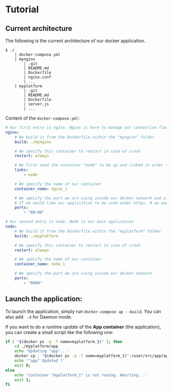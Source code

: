 # Tutorial

## Current architecture

The following is the current architecture of our docker application.

```
$ ./
	| docker-compose.yml
	| mynginx
		| .git
		| README.md
		| Dockerfile
		| nginx.conf
		| ...
	| myplatform
		| .git
		| README.md
		| Dockerfile
		| server.js
		| ...
```

Content of the `docker-compose.yml`:

```yml
# Our first entry is nginx. Nginx is here to manage our connection flow (Reverse Proxy)
nginx:
	# We build it from the Dockerfile within the "mynginx" folder
	build: ./mynginx

	# We specify this container to restart in case of crash
	restart: always

    # We first need the container "node" to be up and linked in order to use our Nginx
	links:
		- node

    # We specify the name of our container
	container_name: nginx_1

    # We specify the port we are using inside our docker network and also outside
    # If we would like our application to be used under https, # we would also open the port 443 and manage it under our "nginx.conf" file.
    ports:
		- "80:80"

# Our second entry is node. Node is our main application
node:
	# We build it from the Dockerfile within the "myplatform" folder
	build: ./myplatform

    # We specify this container to restart in case of crash
	restart: always

    # We specify the name of our container
    container_name: node_1

    # We specify the port we are using inside our docker network
	ports:
		- "8080"
```

## Launch the application:

To launch the application, simply run `docker-compose up --build`.  You can also add ` -d` for Daemon mode.

If you want to do a *runtime update* of the **App container** (the application), you can create a small script like the following one:

```sh
if [ "$(docker ps -q -f name=myplatform_1)" ]; then
	cd ./myplatform/app
	echo 'Updating "app"...'
    docker cp . "$(docker ps -q -f name=myplatform_1)":/user/src/app/app/
	echo '"app" Updated !'
	exit 0;
else
	echo 'Container "myplatform_1" is not runing. Aborting...'
	exit 1;
fi
```